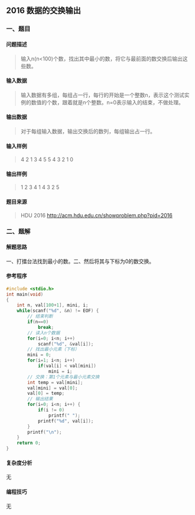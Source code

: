 ## 2016 数据的交换输出

### 一、题目

#### 问题描述

>  输入n(n<100)个数，找出其中最小的数，将它与最前面的数交换后输出这些数。  

#### 输入数据

>  输入数据有多组，每组占一行，每行的开始是一个整数n，表示这个测试实例的数值的个数，跟着就是n个整数。n=0表示输入的结束，不做处理。 

#### 输出数据

>   对于每组输入数据，输出交换后的数列，每组输出占一行。  

#### 输入样例

> 4 2 1 3 4
> 5 5 4 3 2 1
> 0

#### 输出样例

> 1 2 3 4
> 1 4 3 2 5

#### 题目来源

> HDU 2016 http://acm.hdu.edu.cn/showproblem.php?pid=2016

### 二、题解

#### 解题思路

一、打擂台法找到最小的数。二、然后将其与下标为0的数交换。

#### 参考程序

```c
#include <stdio.h>
int main(void)
{
    int n, val[100+1], mini, i;
    while(scanf("%d", &n) != EOF) {
        // 结束判断
        if(n==0)
            break;
        // 读入n个数据
        for(i=0; i<n; i++)
            scanf("%d", &val[i]);
        // 找出最小元素（下标）
        mini = 0;
        for(i=1; i<n; i++)
            if(val[i] < val[mini])
                mini = i;
        // 交换：第1个元素与最小元素交换
        int temp = val[mini];
        val[mini] = val[0];
        val[0] = temp;
        // 输出结果
        for(i=0; i<n; i++) {
            if(i != 0)
                printf(" ");
            printf("%d", val[i]);
        }
        printf("\n");
    }
    return 0;
}
```

#### 复杂度分析

无

#### 编程技巧

无